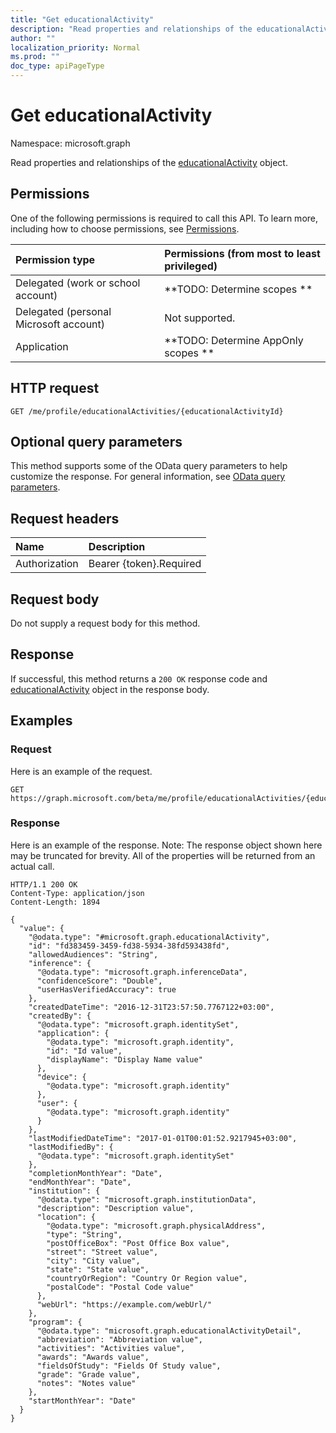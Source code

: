 ```yaml
---
title: "Get educationalActivity"
description: "Read properties and relationships of the educationalActivity object."
author: ""
localization_priority: Normal
ms.prod: ""
doc_type: apiPageType
---
```


# Get educationalActivity

Namespace: microsoft.graph

Read properties and relationships of the [educationalActivity](../resources/educationalactivity.md) object.

## Permissions
One of the following permissions is required to call this API. To learn more, including how to choose permissions, see [Permissions](/concepts/permissions-reference.md).

|Permission type|Permissions (from most to least privileged)|
|:---|:---|
|Delegated (work or school account)|**TODO: Determine scopes **|
|Delegated (personal Microsoft account)|Not supported.|
|Application|**TODO: Determine AppOnly scopes **|

## HTTP request
<!-- {
  "blockType": "ignored"
}
-->
``` http
GET /me/profile/educationalActivities/{educationalActivityId}
```

## Optional query parameters
This method supports some of the OData query parameters to help customize the response. For general information, see [OData query parameters](/graph/query-parameters).

## Request headers
|Name|Description|
|:---|:---|
|Authorization|Bearer {token}.Required|

## Request body
Do not supply a request body for this method.

## Response
If successful, this method returns a `200 OK` response code and [educationalActivity](../resources/educationalactivity.md) object in the response body.

## Examples

### Request
Here is an example of the request.
<!-- {
  "blockType": "request",
  "name": "get_educationalactivity"
}
-->
``` http
GET https://graph.microsoft.com/beta/me/profile/educationalActivities/{educationalActivityId}
```

### Response
Here is an example of the response. Note: The response object shown here may be truncated for brevity. All of the properties will be returned from an actual call.
<!-- {
  "blockType": "response",
  "truncated": true,
  "@odata.type": "microsoft.graph.educationalActivity"
}
-->
``` http
HTTP/1.1 200 OK
Content-Type: application/json
Content-Length: 1894

{
  "value": {
    "@odata.type": "#microsoft.graph.educationalActivity",
    "id": "fd383459-3459-fd38-5934-38fd593438fd",
    "allowedAudiences": "String",
    "inference": {
      "@odata.type": "microsoft.graph.inferenceData",
      "confidenceScore": "Double",
      "userHasVerifiedAccuracy": true
    },
    "createdDateTime": "2016-12-31T23:57:50.7767122+03:00",
    "createdBy": {
      "@odata.type": "microsoft.graph.identitySet",
      "application": {
        "@odata.type": "microsoft.graph.identity",
        "id": "Id value",
        "displayName": "Display Name value"
      },
      "device": {
        "@odata.type": "microsoft.graph.identity"
      },
      "user": {
        "@odata.type": "microsoft.graph.identity"
      }
    },
    "lastModifiedDateTime": "2017-01-01T00:01:52.9217945+03:00",
    "lastModifiedBy": {
      "@odata.type": "microsoft.graph.identitySet"
    },
    "completionMonthYear": "Date",
    "endMonthYear": "Date",
    "institution": {
      "@odata.type": "microsoft.graph.institutionData",
      "description": "Description value",
      "location": {
        "@odata.type": "microsoft.graph.physicalAddress",
        "type": "String",
        "postOfficeBox": "Post Office Box value",
        "street": "Street value",
        "city": "City value",
        "state": "State value",
        "countryOrRegion": "Country Or Region value",
        "postalCode": "Postal Code value"
      },
      "webUrl": "https://example.com/webUrl/"
    },
    "program": {
      "@odata.type": "microsoft.graph.educationalActivityDetail",
      "abbreviation": "Abbreviation value",
      "activities": "Activities value",
      "awards": "Awards value",
      "fieldsOfStudy": "Fields Of Study value",
      "grade": "Grade value",
      "notes": "Notes value"
    },
    "startMonthYear": "Date"
  }
}
```

